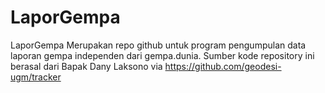 # LaporGempa

LaporGempa Merupakan repo github untuk program pengumpulan data laporan gempa independen dari gempa.dunia. Sumber kode repository ini berasal dari Bapak Dany Laksono via https://github.com/geodesi-ugm/tracker
